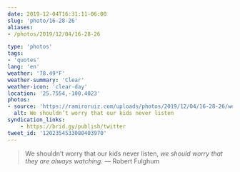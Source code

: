 ```yaml
---
date: 2019-12-04T16:31:11-06:00
slug: 'photo/16-28-26'
aliases:
- /photos/2019/12/04/16-28-26

type: 'photos'
tags:
- 'quotes'
lang: 'en'
weather: '78.49°F'
weather-summary: 'Clear'
weather-icon: 'clear-day'
location: '25.7554,-100.4023'
photos:
- source: 'https://ramiroruiz.com/uploads/photos/2019/12/04/16-28-26/we-shouldn-t-worry-that-our-kids-never-listen.png'
  alt: We shouldn’t worry that our kids never listen
syndication_links:
    - https://brid.gy/publish/twitter
tweet_id: '1202354533080403970'
---
```

> We shouldn’t worry that our kids never listen, *we should worry that they are always watching.*
— Robert Fulghum

